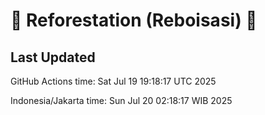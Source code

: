 
# 🌳 Reforestation (Reboisasi) 🌲

## Last Updated

GitHub Actions time: Sat Jul 19 19:18:17 UTC 2025

Indonesia/Jakarta time: Sun Jul 20 02:18:17 WIB 2025
